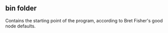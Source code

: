 ## bin folder
Contains the starting point of the program, according to Bret Fisher's good node defaults.